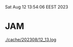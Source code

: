 Sat Aug 12 13:54:06 EEST 2023
# JAM
<a href='./cache/202308/12_13.log'>./cache/202308/12_13.log</a>
